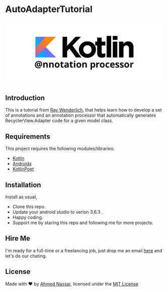 # AutoAdapterTutorial

![Cover image](/images/cover.png)

## Introduction

This is a tutorial from [Ray Wenderlich](https://www.raywenderlich.com/8574679-annotation-processing-supercharge-your-development),
that helps learn how to develop a set of annotations and an annotation processor that automatically generates RecyclerView.Adapter code for a given model class.

## Requirements

This project requires the following modules/libraries:

* [Kotlin](https://kotlinlang.org)
* [Androidx](https://developer.android.com/jetpack/androidx)
* [KotlinPoet](https://github.com/square/kotlinpoet)

## Installation

Install as usual,
* Clone this repo.
* Update your android studio to verion 3.6.3 .
* Happy coding.
* Support me by staring this repo and following me for more projects.

## Hire Me
I'm ready for a full-time or a freelancing job, just drop me an email [here](https://www.inassar.me) and let's do our chating.

## License
Made with :heart: by [Ahmed Nassar](https://github.com/ranger163), licensed under the [MIT License](LICENSE)

